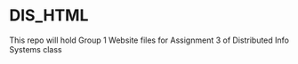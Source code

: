 # DIS_HTML
This repo will hold Group 1 Website files for Assignment 3 of Distributed Info Systems class
